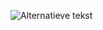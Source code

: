 ![Alternatieve tekst]([(https://github.com/diGiusepp3/gradientBorder_animated_toggler/blob/digidesign/Schermafbeelding%202024-04-09%20201041.png)])
